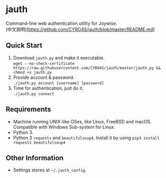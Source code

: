 # jauth
Command-line web authentication utility for Joywise.  
(中文説明)[https://github.com/CYRO4S/jauth/blob/master/README.md]

## Quick Start
1. Download `jauth.py` and make it executable.  
```wget --no-check-certificate https://raw.githubusercontent.com/CYRO4S/jauth/master/jauth.py && chmod +x jauth.py```  
2. Provide account & password.  
```./jauth.py account [username] [password]```  
3. Time for authentication, just do it.  
```./jauth.py connect```

## Requirements
* Machine running UNIX-like OSes, like Linux, FreeBSD and macOS. Compatible with Windows Sub-system for Linux.
* Python 3.
* Python 3 `requests` and `beautifulsoup4`. Install it by using `pip3 install requests beautifulsoup4`

## Other Information
* Settings stores at `~/.jauth_config`.
